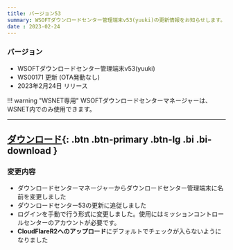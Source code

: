```yaml
---
title: バージョン53
summary: WSOFTダウンロードセンター管理端末v53(yuuki)の更新情報をお知らせします。
date : 2023-02-24
---
```

### バージョン

* WSOFTダウンロードセンター管理端末v53(yuuki)
* WS00171 更新 (OTA発動なし)
* 2023年2月24日 リリース

!!! warning "WSNET専用"
    WSOFTダウンロードセンターマネージャーは、WSNET内でのみ使用できます。

---
[ ダウンロード](https://download.wsoft.ws/WS00171){: .btn .btn-primary .btn-lg .bi .bi-download }
---

### 変更内容

* ダウンロードセンターマネージャーからダウンロードセンター管理端末に名前を変更しました
* ダウンロードセンター53の更新に追従しました
* ログインを手動で行う形式に変更しました。使用にはミッションコントロールセンターのアカウントが必要です。
* **CloudFlareR2へのアップロード**にデフォルトでチェックが入らないようになりました